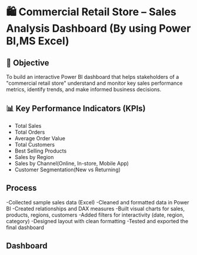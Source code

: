 # 🛍️ Commercial Retail Store – Sales Analysis Dashboard (By using Power BI,MS Excel)

## 🎯 Objective
To build an interactive Power BI dashboard that helps stakeholders of a "commercial retail store" understand and monitor key sales performance metrics, identify trends, and make informed business decisions.
## 📊 Key Performance Indicators (KPIs)
- Total Sales 
- Total Orders  
- Average Order Value 
- Total Customers 
- Best Selling Products 
- Sales by Region 
- Sales by Channel(Online, In-store, Mobile App)  
- Customer Segmentation(New vs Returning)
## Process
-Collected sample sales data (Excel)
-Cleaned and formatted data in Power BI
-Created relationships and DAX measures
-Built visual charts for sales, products, regions, customers
-Added filters for interactivity (date, region, category)
-Designed layout with clean formatting
-Tested and exported the final dashboard
## Dashboard
